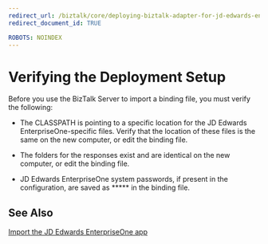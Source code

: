 ```yaml
---
redirect_url: /biztalk/core/deploying-biztalk-adapter-for-jd-edwards-enterpriseone/
redirect_document_id: TRUE

ROBOTS: NOINDEX
--- 
```


# Verifying the Deployment Setup
Before you use the BizTalk Server to import a binding file, you must verify the following:  
  
-   The CLASSPATH is pointing to a specific location for the JD Edwards EnterpriseOne-specific files. Verify that the location of these files is the same on the new computer, or edit the binding file.  
  
-   The folders for the responses exist and are identical on the new computer, or edit the binding file.  
  
-   JD Edwards EnterpriseOne system passwords, if present in the configuration, are saved as ***** in the binding file. 
  
## See Also  
 [Import the JD Edwards EnterpriseOne app](../core/deploying-biztalk-adapter-for-jd-edwards-enterpriseone.md)